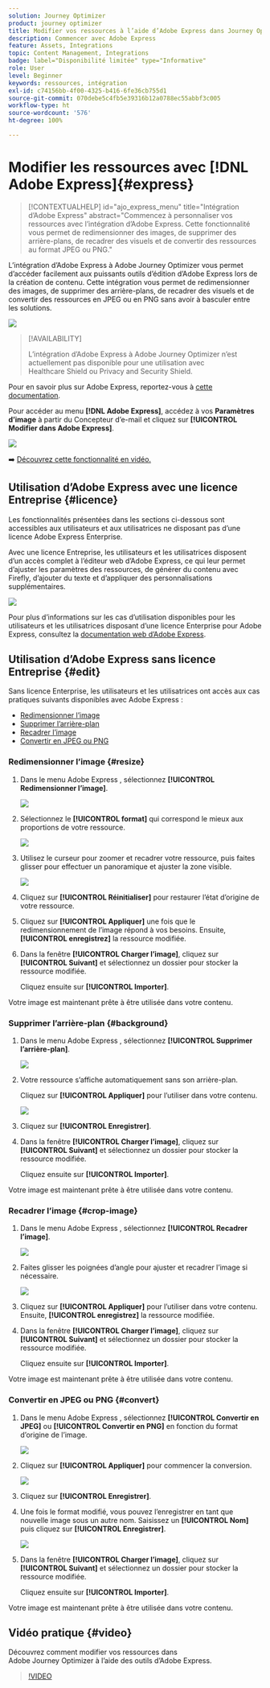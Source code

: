 ```yaml
---
solution: Journey Optimizer
product: journey optimizer
title: Modifier vos ressources à l’aide d’Adobe Express dans Journey Optimizer
description: Commencer avec Adobe Express
feature: Assets, Integrations
topic: Content Management, Integrations
badge: label="Disponibilité limitée" type="Informative"
role: User
level: Beginner
keywords: ressources, intégration
exl-id: c74156bb-4f00-4325-b416-6fe36cb755d1
source-git-commit: 070debe5c4fb5e39316b12a0788ec55abbf3c005
workflow-type: ht
source-wordcount: '576'
ht-degree: 100%

---
```


# Modifier les ressources avec [!DNL Adobe Express]{#express}

>[!CONTEXTUALHELP]
>id="ajo_express_menu"
>title="Intégration d’Adobe Express"
>abstract="Commencez à personnaliser vos ressources avec l’intégration d’Adobe Express. Cette fonctionnalité vous permet de redimensionner des images, de supprimer des arrière-plans, de recadrer des visuels et de convertir des ressources au format JPEG ou PNG."

L’intégration d’Adobe Express à Adobe Journey Optimizer vous permet d’accéder facilement aux puissants outils d’édition d’Adobe Express lors de la création de contenu. Cette intégration vous permet de redimensionner des images, de supprimer des arrière-plans, de recadrer des visuels et de convertir des ressources en JPEG ou en PNG sans avoir à basculer entre les solutions.

<img src="../rn/assets/do-not-localize/express_resize.gif">


>[!AVAILABILITY]
>
>L’intégration d’Adobe Express à Adobe Journey Optimizer n’est actuellement pas disponible pour une utilisation avec Healthcare Shield ou Privacy and Security Shield.

Pour en savoir plus sur Adobe Express, reportez-vous à [cette documentation](https://helpx.adobe.com/fr/express/user-guide.html).

Pour accéder au menu **[!DNL Adobe Express]**, accédez à vos **Paramètres d’image** à partir du Concepteur d’e-mail et cliquez sur **[!UICONTROL Modifier dans Adobe Express]**.

![](assets/express_1.png)

➡️ [Découvrez cette fonctionnalité en vidéo.](#video)

## Utilisation d’Adobe Express avec une licence Entreprise {#licence}

Les fonctionnalités présentées dans les sections ci-dessous sont accessibles aux utilisateurs et aux utilisatrices ne disposant pas d’une licence Adobe Express Enterprise.

Avec une licence Entreprise, les utilisateurs et les utilisatrices disposent d’un accès complet à l’éditeur web d’Adobe Express, ce qui leur permet d’ajuster les paramètres des ressources, de générer du contenu avec Firefly, d’ajouter du texte et d’appliquer des personnalisations supplémentaires.

![](assets/express-licence.png)

Pour plus d’informations sur les cas d’utilisation disponibles pour les utilisateurs et les utilisatrices disposant d’une licence Enterprise pour Adobe Express, consultez la [documentation web d’Adobe Express](https://helpx.adobe.com/fr/express/web.html).

## Utilisation d’Adobe Express sans licence Entreprise  {#edit}

Sans licence Enterprise, les utilisateurs et les utilisatrices ont accès aux cas pratiques suivants disponibles avec Adobe Express :

* [Redimensionner l’image](#resize)
* [Supprimer l’arrière-plan](#background)
* [Recadrer l’image](#crop-image)
* [Convertir en JPEG ou PNG](#convert)

### Redimensionner l’image {#resize}

1. Dans le menu Adobe Express , sélectionnez **[!UICONTROL Redimensionner l’image]**.

   ![](assets/express-resize-1.png)

1. Sélectionnez le **[!UICONTROL format]** qui correspond le mieux aux proportions de votre ressource.

   ![](assets/express-resize-2.png)

1. Utilisez le curseur pour zoomer et recadrer votre ressource, puis faites glisser pour effectuer un panoramique et ajuster la zone visible.

   ![](assets/express-resize-3.png)

1. Cliquez sur **[!UICONTROL Réinitialiser]** pour restaurer l’état d’origine de votre ressource.

1. Cliquez sur **[!UICONTROL Appliquer]** une fois que le redimensionnement de l’image répond à vos besoins. Ensuite, **[!UICONTROL enregistrez]** la ressource modifiée.

1. Dans la fenêtre **[!UICONTROL Charger l’image]**, cliquez sur **[!UICONTROL Suivant]** et sélectionnez un dossier pour stocker la ressource modifiée.

   Cliquez ensuite sur **[!UICONTROL Importer]**.

Votre image est maintenant prête à être utilisée dans votre contenu.

### Supprimer l’arrière-plan {#background}

1. Dans le menu Adobe Express , sélectionnez **[!UICONTROL Supprimer l’arrière-plan]**.

   ![](assets/express-background-1.png)

1. Votre ressource s’affiche automatiquement sans son arrière-plan.

   Cliquez sur **[!UICONTROL Appliquer]** pour l’utiliser dans votre contenu.

   ![](assets/express-background-2.png)

1. Cliquez sur **[!UICONTROL Enregistrer]**.

1. Dans la fenêtre **[!UICONTROL Charger l’image]**, cliquez sur **[!UICONTROL Suivant]** et sélectionnez un dossier pour stocker la ressource modifiée.

   Cliquez ensuite sur **[!UICONTROL Importer]**.

Votre image est maintenant prête à être utilisée dans votre contenu.

### Recadrer l’image {#crop-image}

1. Dans le menu Adobe Express , sélectionnez **[!UICONTROL Recadrer l’image]**.

   ![](assets/express-crop-1.png)

1. Faites glisser les poignées d’angle pour ajuster et recadrer l’image si nécessaire.

   ![](assets/express-crop-2.png)

1. Cliquez sur **[!UICONTROL Appliquer]** pour l’utiliser dans votre contenu. Ensuite, **[!UICONTROL enregistrez]** la ressource modifiée.

1. Dans la fenêtre **[!UICONTROL Charger l’image]**, cliquez sur **[!UICONTROL Suivant]** et sélectionnez un dossier pour stocker la ressource modifiée.

   Cliquez ensuite sur **[!UICONTROL Importer]**.

Votre image est maintenant prête à être utilisée dans votre contenu.

### Convertir en JPEG ou PNG {#convert}

1. Dans le menu Adobe Express , sélectionnez **[!UICONTROL Convertir en JPEG]** ou **[!UICONTROL Convertir en PNG]** en fonction du format d’origine de l’image.

   ![](assets/express-convert-1.png)

1. Cliquez sur **[!UICONTROL Appliquer]** pour commencer la conversion.

   ![](assets/express-convert-2.png)

1. Cliquez sur **[!UICONTROL Enregistrer]**.

1. Une fois le format modifié, vous pouvez l’enregistrer en tant que nouvelle image sous un autre nom. Saisissez un **[!UICONTROL Nom]** puis cliquez sur **[!UICONTROL Enregistrer]**.

   ![](assets/express-convert-3.png)

1. Dans la fenêtre **[!UICONTROL Charger l’image]**, cliquez sur **[!UICONTROL Suivant]** et sélectionnez un dossier pour stocker la ressource modifiée.

   Cliquez ensuite sur **[!UICONTROL Importer]**.

Votre image est maintenant prête à être utilisée dans votre contenu.

## Vidéo pratique {#video}

Découvrez comment modifier vos ressources dans Adobe Journey Optimizer à l’aide des outils d’Adobe Express.

>[!VIDEO](https://video.tv.adobe.com/v/3455523/?quality=12)




